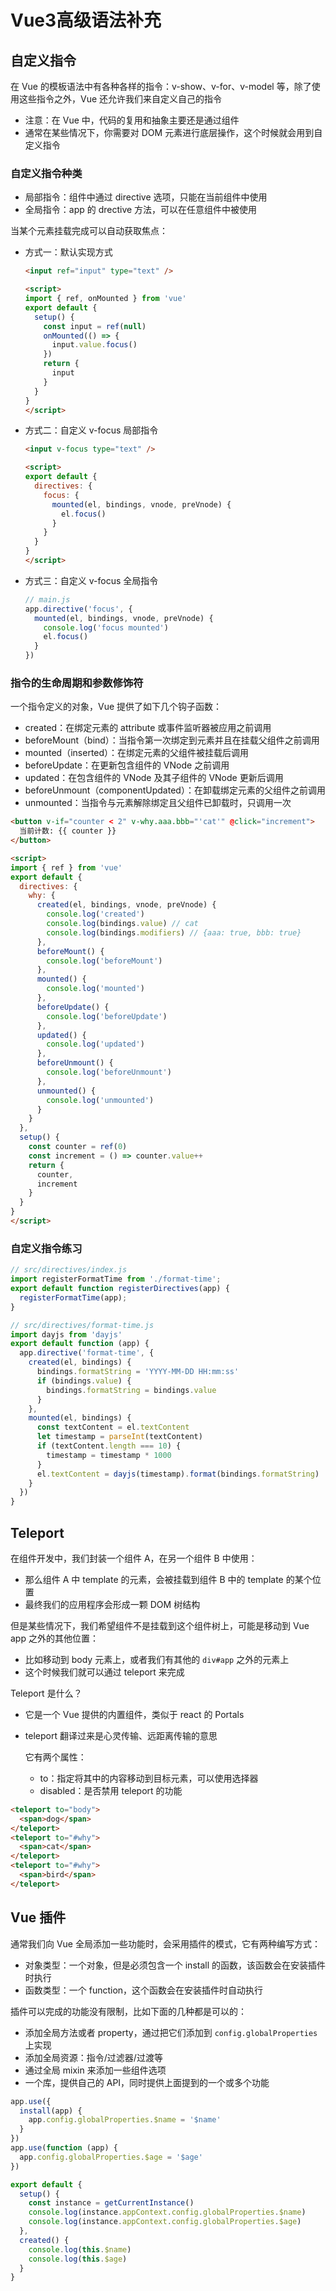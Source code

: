 # Vue3高级语法补充

## 自定义指令

在 Vue 的模板语法中有各种各样的指令：v-show、v-for、v-model 等，除了使用这些指令之外，Vue 还允许我们来自定义自己的指令

- 注意：在 Vue 中，代码的复用和抽象主要还是通过组件
- 通常在某些情况下，你需要对 DOM 元素进行底层操作，这个时候就会用到自定义指令

### 自定义指令种类

- 局部指令：组件中通过 directive 选项，只能在当前组件中使用
- 全局指令：app 的 drective 方法，可以在任意组件中被使用

当某个元素挂载完成可以自动获取焦点：

- 方式一：默认实现方式

  ```html
  <input ref="input" type="text" />
  
  <script>
  import { ref, onMounted } from 'vue'
  export default {
    setup() {
      const input = ref(null)
      onMounted(() => {
        input.value.focus()
      })
      return {
        input
      }
    }
  }
  </script>
  ```

- 方式二：自定义 v-focus 局部指令

  ```html
  <input v-focus type="text" />
  
  <script>
  export default {
    directives: {
      focus: {
        mounted(el, bindings, vnode, preVnode) {
          el.focus()
        }
      }
    }
  }
  </script>
  ```

- 方式三：自定义 v-focus 全局指令

  ```js
  // main.js
  app.directive('focus', {
    mounted(el, bindings, vnode, preVnode) {
      console.log('focus mounted')
      el.focus()
    }
  })
  ```

### 指令的生命周期和参数修饰符

一个指令定义的对象，Vue 提供了如下几个钩子函数：

- created：在绑定元素的 attribute 或事件监听器被应用之前调用
- beforeMount（bind）：当指令第一次绑定到元素并且在挂载父组件之前调用
- mounted（inserted）：在绑定元素的父组件被挂载后调用
- beforeUpdate：在更新包含组件的 VNode 之前调用
- updated：在包含组件的 VNode 及其子组件的 VNode 更新后调用
- beforeUnmount（componentUpdated）：在卸载绑定元素的父组件之前调用
- unmounted：当指令与元素解除绑定且父组件已卸载时，只调用一次

```html
<button v-if="counter < 2" v-why.aaa.bbb="'cat'" @click="increment">
  当前计数: {{ counter }}
</button>

<script>
import { ref } from 'vue'
export default {
  directives: {
    why: {
      created(el, bindings, vnode, preVnode) {
        console.log('created')
        console.log(bindings.value) // cat
        console.log(bindings.modifiers) // {aaa: true, bbb: true}
      },
      beforeMount() {
        console.log('beforeMount')
      },
      mounted() {
        console.log('mounted')
      },
      beforeUpdate() {
        console.log('beforeUpdate')
      },
      updated() {
        console.log('updated')
      },
      beforeUnmount() {
        console.log('beforeUnmount')
      },
      unmounted() {
        console.log('unmounted')
      }
    }
  },
  setup() {
    const counter = ref(0)
    const increment = () => counter.value++
    return {
      counter,
      increment
    }
  }
}
</script>
```

### 自定义指令练习

```js
// src/directives/index.js
import registerFormatTime from './format-time';
export default function registerDirectives(app) {
  registerFormatTime(app);
}

// src/directives/format-time.js
import dayjs from 'dayjs'
export default function (app) {
  app.directive('format-time', {
    created(el, bindings) {
      bindings.formatString = 'YYYY-MM-DD HH:mm:ss'
      if (bindings.value) {
        bindings.formatString = bindings.value
      }
    },
    mounted(el, bindings) {
      const textContent = el.textContent
      let timestamp = parseInt(textContent)
      if (textContent.length === 10) {
        timestamp = timestamp * 1000
      }
      el.textContent = dayjs(timestamp).format(bindings.formatString)
    }
  })
}
```

## Teleport

在组件开发中，我们封装一个组件 A，在另一个组件 B 中使用：

- 那么组件 A 中 template 的元素，会被挂载到组件 B 中的 template 的某个位置
- 最终我们的应用程序会形成一颗 DOM 树结构

但是某些情况下，我们希望组件不是挂载到这个组件树上，可能是移动到 Vue app 之外的其他位置：

- 比如移动到 body 元素上，或者我们有其他的 `div#app` 之外的元素上
- 这个时候我们就可以通过 teleport 来完成

Teleport 是什么？

- 它是一个 Vue 提供的内置组件，类似于 react 的 Portals

- teleport 翻译过来是心灵传输、远距离传输的意思

  它有两个属性：

  - to：指定将其中的内容移动到目标元素，可以使用选择器
  - disabled：是否禁用 teleport 的功能

```html
<teleport to="body">
  <span>dog</span>
</teleport>
<teleport to="#why">
  <span>cat</span>
</teleport>
<teleport to="#why">
  <span>bird</span>
</teleport>
```

## Vue 插件

通常我们向 Vue 全局添加一些功能时，会采用插件的模式，它有两种编写方式：

- 对象类型：一个对象，但是必须包含一个 install 的函数，该函数会在安装插件时执行
- 函数类型：一个 function，这个函数会在安装插件时自动执行

插件可以完成的功能没有限制，比如下面的几种都是可以的：

- 添加全局方法或者 property，通过把它们添加到 `config.globalProperties` 上实现
- 添加全局资源：指令/过滤器/过渡等
- 通过全局 mixin 来添加一些组件选项
- 一个库，提供自己的 API，同时提供上面提到的一个或多个功能

```js
app.use({
  install(app) {
    app.config.globalProperties.$name = '$name'
  }
})
app.use(function (app) {
  app.config.globalProperties.$age = '$age'
})

export default {
  setup() {
    const instance = getCurrentInstance()
    console.log(instance.appContext.config.globalProperties.$name)
    console.log(instance.appContext.config.globalProperties.$age)
  },
  created() {
    console.log(this.$name)
    console.log(this.$age)
  }
}
```

